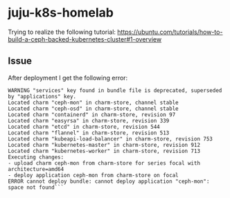 # juju-k8s-homelab
Trying to realize the following tutorial:
https://ubuntu.com/tutorials/how-to-build-a-ceph-backed-kubernetes-cluster#1-overview

## Issue
After deployment I get the following error:

```juju deploy ./bundle.yaml
WARNING "services" key found in bundle file is deprecated, superseded by "applications" key.
Located charm "ceph-mon" in charm-store, channel stable
Located charm "ceph-osd" in charm-store, channel stable
Located charm "containerd" in charm-store, revision 97
Located charm "easyrsa" in charm-store, revision 339
Located charm "etcd" in charm-store, revision 544
Located charm "flannel" in charm-store, revision 513
Located charm "kubeapi-load-balancer" in charm-store, revision 753
Located charm "kubernetes-master" in charm-store, revision 912
Located charm "kubernetes-worker" in charm-store, revision 713
Executing changes:
- upload charm ceph-mon from charm-store for series focal with architecture=amd64
- deploy application ceph-mon from charm-store on focal
ERROR cannot deploy bundle: cannot deploy application "ceph-mon": space not found```
